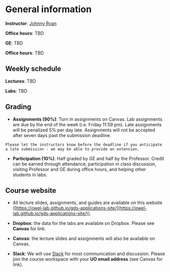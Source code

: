 # General information

**Instructor**: [Johnny Ryan](https://www.johnny-ryan.com/)

**Office hours**: TBD

**GE**: TBD

**Office hours**: TBD

## Weekly schedule

**Lectures**: TBD

**Labs**: TBD

## Grading
* **Assignments (90%)**: Turn in assignments on Canvas. Lab assignments are due by the end of the week (i.e. Friday 11:59 pm). Late assignments will be penalized 5% per day late. Assignments will not be accepted after seven days past the submission deadline. 

```{note}
Please let the instructors know before the deadline if you anticipate a late submission - we may be able to provide an extension.
```

* **Participation (10%)**: Half graded by GE and half by the Professor. Credit can be earned through attendance, participation in class discussion, visiting Professor and GE during office hours, and helping other students in labs. 

## Course website

* All lecture slides, assignments, and guides are available on this website ([https://owel-lab.github.io/gds-applications-site/](https://owel-lab.github.io/gds-applications-site/)).


* **Dropbox**: the data for the labs are available on Dropbox. Please see **Canvas** for link.


* **Canvas**: the lecture slides and assignments will also be available on Canvas.


* **Slack**: We will use [Slack](../course-info/slack.md) for most communication and discussion. Please join the course workspace with your **UO email address** (see Canvas for link). 

